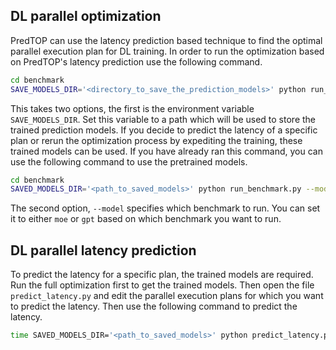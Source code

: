 ## DL parallel optimization
PredTOP can use the latency prediction based technique to find the optimal parallel execution plan for DL training. In order to run the optimization based on PredTOP's latency prediction use the following command.
```bash
cd benchmark
SAVE_MODELS_DIR='<directory_to_save_the_prediction_models>' python run_benchmark.py --model=<model_name>
```

This takes two options, the first is the environment variable `SAVE_MODELS_DIR`. Set this variable to a path which will be used to store the trained prediction models. If you decide to predict the latency of a specific plan or rerun the optimization process by expediting the training, these trained models can be used. If you have already ran this command, you can use the following command to use the pretrained models.

```bash
cd benchmark
SAVED_MODELS_DIR='<path_to_saved_models>' python run_benchmark.py --model=<model_name>
```

The second option, `--model` specifies which benchmark to run. You can set it to either `moe` or `gpt` based on which benchmark you want to run.


## DL parallel latency prediction
To predict the latency for a specific plan, the trained models are required. Run the full optimization first to get the trained models. Then open the file `predict_latency.py` and edit the parallel execution plans for which you want to predict the latency. Then use the following command to predict the latency.
```bash
time SAVED_MODELS_DIR='<path_to_saved_models>' python predict_latency.py --model=<model_name>
```